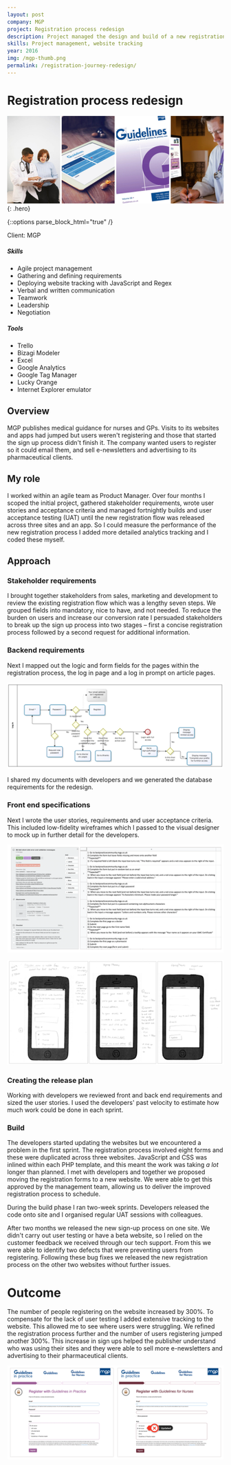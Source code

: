```yaml
---
layout: post
company: MGP 
project: Registration process redesign
description: Project managed the design and build of a new registration process for medical guidelines websites for healthcare professionals. Coded and deployed all analytics functionality.
skills: Project management, website tracking
year: 2016
img: /mgp-thumb.png
permalink: /registration-journey-redesign/
---
```


# Registration process redesign #

![MGP publications and website](../img/mpg-products.png "MGP products"){: .hero}

{::options parse_block_html="true" /}
<div class="metadata">

Client: MGP

##### Skills #####
* Agile project management
* Gathering and defining requirements 
* Deploying website tracking with JavaScript and Regex
* Verbal and written communication
* Teamwork
* Leadership  
* Negotiation

##### Tools #####
* Trello
* Bizagi Modeler
* Excel
* Google Analytics
* Google Tag Manager
* Lucky Orange
* Internet Explorer emulator

</div>

## Overview ##

MGP publishes medical guidance for nurses and GPs. Visits to its websites and apps had jumped but users weren't registering and those that started the sign up process didn't finish it. The company wanted users to register so it could email them, and sell e-newsletters and advertising to its pharmaceutical clients. 

## My role ##

I worked within an agile team as Product Manager. Over four months I scoped the initial project, gathered stakeholder requirements, wrote user stories and acceptance criteria and managed fortnightly builds and user acceptance testing (UAT) until the new registration flow was released across three sites and an app. So I could measure the performance of the new registration process I added more detailed analytics tracking and I coded these myself.

## Approach ##

### Stakeholder requirements ###

I brought together stakeholders from sales, marketing and development to review the existing registration flow which was a lengthy seven steps. We grouped fields into mandatory, nice to have, and not needed. To reduce the burden on users and increase our conversion rate I persuaded stakeholders to break up the sign up process into two stages &ndash; first a concise registration process followed by a second request for additional information. 

### Backend requirements ###

Next I mapped out the logic and form fields for the pages within the registration process, the log in page and a log in prompt on article pages. 

![Mapping out the registration process logic](../img/log-in-flow.png "Mapping out the registration process logic")

I shared my documents with developers and we generated the database requirements for the redesign.

### Front end specifications ###

Next I wrote the user stories, requirements and user acceptance criteria. This included low-fidelity wireframes which I passed to the visual designer to mock up in further detail for the developers. 

![Acceptance criteria](../img/acceptance-criteria.png "Acceptance criteria")

![Really low fidelity wireframes](../img/lo-fi-wireframes.png "Low fidelity wireframes")

### Creating the release plan ###

Working with developers we reviewed front and back end requirements and sized the user stories. I used the developers' past velocity to estimate how much work could be done in each sprint.
 
### Build ###

The developers started updating the websites but we encountered a problem in the first sprint. The registration process involved eight forms and these were duplicated across three websites. JavaScript and CSS was inlined within each PHP template, and this meant the work was taking _a lot_ longer than planned. I met with developers and together we proposed moving the registration forms to a new website. We were able to get this approved by the management team, allowing us to deliver the improved registration process to schedule. 

During the build phase I ran two-week sprints. Developers released the code onto site and I organised regular UAT sessions with colleagues.

After two months we released the new sign-up process on one site.  We didn't carry out user testing or have a beta website, so I relied on the customer feedback we received through our tech support. From this we were able to identify two defects that were preventing users from registering. Following these bug fixes we released the new registration process on the other two websites without further issues.  

# Outcome #

The number of people registering on the website increased by 300%. To compensate for the lack of user testing I added extensive tracking to the website. This allowed me to see where users were struggling. We refined the registration process further and the number of users registering jumped another 300%. This increase in sign ups helped the publisher understand who was using their sites and they were able to sell more e-newsletters and advertising to their pharmaceutical clients.

![New registrtion process and an update](../img/new-registration-screens.png "Low fidelity wireframes")





